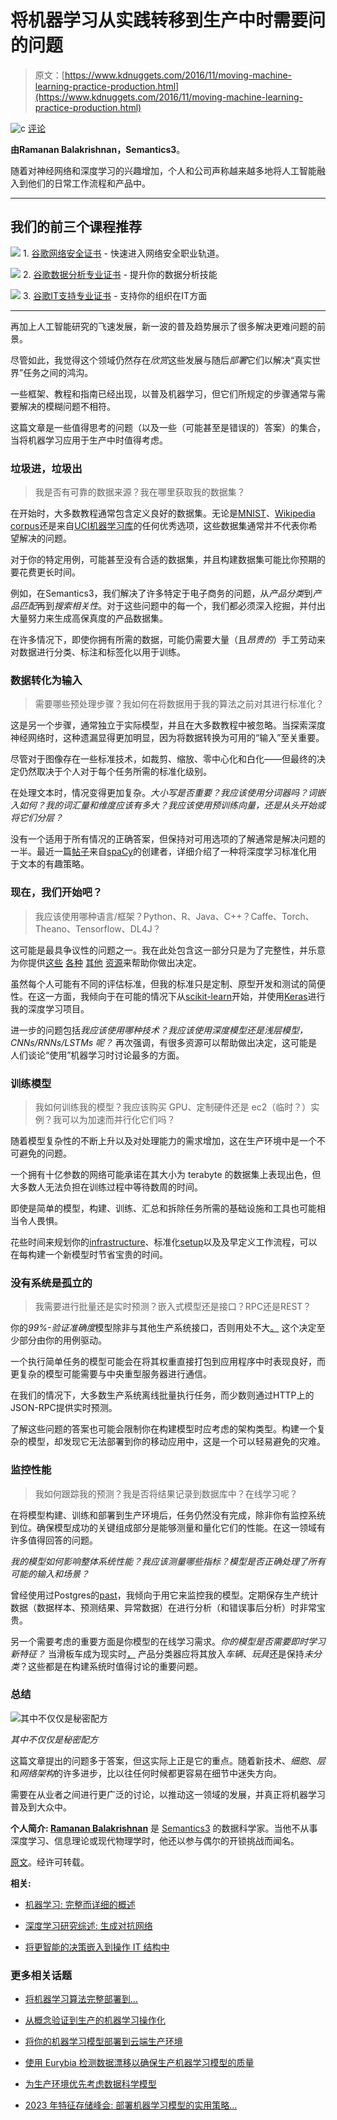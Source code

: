 # 将机器学习从实践转移到生产中时需要问的问题

> 原文：[https://www.kdnuggets.com/2016/11/moving-machine-learning-practice-production.html](https://www.kdnuggets.com/2016/11/moving-machine-learning-practice-production.html)

![c](../Images/3d9c022da2d331bb56691a9617b91b90.png) [评论](#comments)

**由Ramanan Balakrishnan，Semantics3**。

随着对神经网络和深度学习的兴趣增加，个人和公司声称越来越多地将人工智能融入到他们的日常工作流程和产品中。

* * *

## 我们的前三个课程推荐

![](../Images/0244c01ba9267c002ef39d4907e0b8fb.png) 1\. [谷歌网络安全证书](https://www.kdnuggets.com/google-cybersecurity) - 快速进入网络安全职业轨道。

![](../Images/e225c49c3c91745821c8c0368bf04711.png) 2\. [谷歌数据分析专业证书](https://www.kdnuggets.com/google-data-analytics) - 提升你的数据分析技能

![](../Images/0244c01ba9267c002ef39d4907e0b8fb.png) 3\. [谷歌IT支持专业证书](https://www.kdnuggets.com/google-itsupport) - 支持你的组织在IT方面

* * *

再加上人工智能研究的飞速发展，新一波的普及趋势展示了很多解决更难问题的前景。

尽管如此，我觉得这个领域仍然存在*欣赏*这些发展与随后*部署*它们以解决“真实世界”任务之间的鸿沟。

一些框架、教程和指南已经出现，以普及机器学习，但它们所规定的步骤通常与需要解决的模糊问题不相符。

这篇文章是一些值得思考的问题（以及一些（可能甚至是错误的）答案）的集合，当将机器学习应用于生产中时值得考虑。

### 垃圾进，垃圾出

> 我是否有可靠的数据来源？我在哪里获取我的数据集？

在开始时，大多数教程通常包含定义良好的数据集。无论是[MNIST](http://yann.lecun.com/exdb/mnist/)、[Wikipedia corpus](http://corpus.byu.edu/wikipedia.asp)还是来自[UCI机器学习库](https://archive.ics.uci.edu/ml/)的任何优秀选项，这些数据集通常并不代表你希望解决的问题。

对于你的特定用例，可能甚至没有合适的数据集，并且构建数据集可能比你预期的要花费更长时间。

例如，在Semantics3，我们解决了许多特定于电子商务的问题，从*产品分类*到*产品匹配*再到*搜索相关性*。对于这些问题中的每一个，我们都必须深入挖掘，并付出大量努力来生成高保真度的产品数据集。

在许多情况下，即使你拥有所需的数据，可能仍需要大量（且*昂贵的*）手工劳动来对数据进行分类、标注和标签化以用于训练。

### 数据转化为输入

> 需要哪些预处理步骤？我如何在将数据用于我的算法之前对其进行标准化？

这是另一个步骤，通常独立于实际模型，并且在大多数教程中被忽略。当探索深度神经网络时，这种遗漏显得更加明显，因为将数据转换为可用的“输入”至关重要。

尽管对于图像存在一些标准技术，如裁剪、缩放、零中心化和白化——但最终的决定仍然取决于个人对于每个任务所需的标准化级别。

在处理文本时，情况变得更加复杂。*大小写是否重要？我应该使用分词器吗？词嵌入如何？我的词汇量和维度应该有多大？我应该使用预训练向量，还是从头开始或将它们分层？*

没有一个适用于所有情况的正确答案，但保持对可用选项的了解通常是解决问题的一半。最近一篇[帖子](https://explosion.ai/blog/deep-learning-formula-nlp)来自[spaCy](https://spacy.io/)的创建者，详细介绍了一种将深度学习标准化用于文本的有趣策略。

### 现在，我们开始吧？

> 我应该使用哪种语言/框架？Python、R、Java、C++？Caffe、Torch、Theano、Tensorflow、DL4J？

这可能是最具争议性的问题之一。我在此处包含这一部分只是为了完整性，并乐意为你提供[这些](http://blog.udacity.com/2016/04/languages-and-libraries-for-machine-learning.html) [各种](https://github.com/zer0n/deepframeworks) [其他](https://deeplearning4j.org/compare-dl4j-torch7-pylearn) [资源](https://www.oreilly.com/ideas/six-reasons-why-i-recommend-scikit-learn)来帮助你做出决定。

虽然每个人可能有不同的评估标准，但我的标准只是定制、原型开发和测试的简便性。在这一方面，我倾向于在可能的情况下从[scikit-learn](http://scikit-learn.org/)开始，并使用[Keras](https://keras.io/)进行我的深度学习项目。

进一步的问题包括*我应该使用哪种技术？我应该使用深度模型还是浅层模型，CNNs/RNNs/LSTMs 呢？* 再次强调，有很多资源可以帮助做出决定，这可能是人们谈论“使用”机器学习时讨论最多的方面。

### 训练模型

> 我如何训练我的模型？我应该购买 GPU、定制硬件还是 ec2（临时？）实例？我可以为加速而并行化它们吗？

随着模型复杂性的不断上升以及对处理能力的需求增加，这在生产环境中是一个不可避免的问题。

一个拥有十亿参数的网络可能承诺在其大小为 terabyte 的数据集上表现出色，但大多数人无法负担在训练过程中等待数周的时间。

即使是简单的模型，构建、训练、汇总和拆除任务所需的基础设施和工具也可能相当令人畏惧。

花些时间来规划你的[infrastructure](https://openai.com/blog/infrastructure-for-deep-learning/)、标准化[setup](https://engineering.semantics3.com/2016/09/24/gpu-enabled-instance-deep-learning/)以及及早定义工作流程，可以在每构建一个新模型时节省宝贵的时间。

### 没有系统是孤立的

> 我需要进行批量还是实时预测？嵌入式模型还是接口？RPC还是REST？

你的*99%-验证准确度*模型除非与其他生产系统接口，否则用处不大[。](https://xkcd.com/1312/) 这个决定至少部分由你的用例驱动。

一个执行简单任务的模型可能会在将其权重直接打包到应用程序中时表现良好，而更复杂的模型可能需要与中央重型服务器进行通信。

在我们的情况下，大多数生产系统离线批量执行任务，而少数则通过HTTP上的JSON-RPC提供实时预测。

了解这些问题的答案也可能会限制你在构建模型时应考虑的架构类型。构建一个复杂的模型，却发现它无法部署到你的移动应用中，这是一个可以轻易避免的灾难。

### 监控性能

> 我如何跟踪我的预测？我是否将结果记录到数据库中？在线学习呢？

在将模型构建、训练和部署到生产环境后，任务仍然没有完成，除非你有监控系统到位。确保模型成功的关键组成部分是能够测量和量化它们的性能。在这一领域有许多值得回答的问题。

*我的模型如何影响整体系统性能？我应该测量哪些指标？模型是否正确处理了所有可能的输入和场景？*

曾经使用过Postgres的[past](https://engineering.semantics3.com/2016/07/20/an-unexpected-dba-journey/)，我倾向于用它来监控我的模型。定期保存生产统计数据（数据样本、预测结果、异常数据）在进行分析（和错误事后分析）时非常宝贵。

另一个需要考虑的重要方面是你模型的在线学习需求。*你的模型是否需要即时学习新特征？* 当滑板车成为现实时[，](http://www.slate.com/articles/technology/future_tense/2012/11/where_s_my_hoverboard_sorry_you_re_probably_never_getting_one.html) 产品分类器应将其放入*车辆*、*玩具*还是保持*未分类*？这些都是在构建系统时值得讨论的重要问题。

### 总结

![其中不仅仅是秘密配方](../Images/dccfceb5534b4afa45333e29828b1d44.png)

*其中不仅仅是秘密配方*

这篇文章提出的问题多于答案，但这实际上正是它的重点。随着新技术、*细胞*、*层*和*网络架构*的许多进步，比以往任何时候都更容易在细节中迷失方向。

需要在从业者之间进行更广泛的讨论，以推动这一领域的发展，并真正将机器学习普及到大众中。

**个人简介: [Ramanan Balakrishnan](https://www.linkedin.com/in/ramananbalakrishnan)** 是 [Semantics3](https://www.semantics3.com/) 的数据科学家。当他不从事深度学习、信息理论或现代物理学时，他还以参与偶尔的开锁挑战而闻名。

[原文](https://engineering.semantics3.com/2016/11/13/machine-learning-practice-to-production/)。经许可转载。

**相关:**

+   [机器学习: 完整而详细的概述](/2016/10/machine-learning-complete-detailed-overview.html)

+   [深度学习研究综述: 生成对抗网络](/2016/10/deep-learning-research-review-generative-adversarial-networks.html)

+   [将更智能的决策嵌入到操作 IT 结构中](/2016/10/zementis-deep-learning-meets-deep-deployment.html)

### 更多相关话题

+   [将机器学习算法完整部署到...](https://www.kdnuggets.com/2021/12/deployment-machine-learning-algorithm-live-production-environment.html)

+   [从概念验证到生产的机器学习操作化](https://www.kdnuggets.com/2022/05/operationalizing-machine-learning-poc-production.html)

+   [将你的机器学习模型部署到云端生产环境](https://www.kdnuggets.com/deploying-your-ml-model-to-production-in-the-cloud)

+   [使用 Eurybia 检测数据漂移以确保生产机器学习模型的质量](https://www.kdnuggets.com/2022/07/detecting-data-drift-ensuring-production-ml-model-quality-eurybia.html)

+   [为生产环境优先考虑数据科学模型](https://www.kdnuggets.com/2022/04/prioritizing-data-science-models-production.html)

+   [2023 年特征存储峰会: 部署机器学习模型的实用策略…](https://www.kdnuggets.com/2023/09/hopsworks-feature-store-summit-2023-practical-strategies-deploying-ml-models-production-environments)
